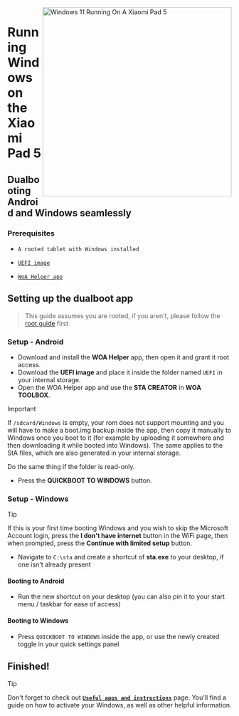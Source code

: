 <img align="right" src="https://raw.githubusercontent.com/erdilS/Port-Windows-11-Xiaomi-Pad-5/main/nabu.png" width="425" alt="Windows 11 Running On A Xiaomi Pad 5">

# Running Windows on the Xiaomi Pad 5

## Dualbooting Android and Windows seamlessly

### Prerequisites
- ```A rooted tablet with Windows installed```

- [```UEFI image```](https://github.com/erdilS/Port-Windows-11-Xiaomi-Pad-5/releases/download/UEFI/uefi-v3.img)

- [```WoA Helper app```](https://github.com/n00b69/woa-helper/releases/tag/APK)

## Setting up the dualboot app
> This guide assumes you are rooted, if you aren't, please follow the [root guide](2-rootguide-en.md) first

### Setup - Android
- Download and install the **WOA Helper** app, then open it and grant it root access.
- Download the **UEFI image** and place it inside the folder named `UEFI` in your internal storage.
- Open the WOA Helper app and use the **STA CREATOR** in **WOA TOOLBOX**.
> [!Important]
> If `/sdcard/Windows` is empty, your rom does not support mounting and you will have to make a boot.img backup inside the app, then copy it manually to Windows once you boot to it (for example by uploading it somewhere and then downloading it while booted into Windows). The same applies to the StA files, which are also generated in your internal storage.
>
> Do the same thing if the folder is read-only.
- Press the **QUICKBOOT TO WINDOWS** button.

### Setup - Windows
> [!Tip]
> If this is your first time booting Windows and you wish to skip the Microsoft Account login, press the **I don't have internet** button in the WiFi page, then when prompted, press the **Continue with limited setup** button.
- Navigate to `C:\sta` and create a shortcut of **sta.exe** to your desktop, if one isn't already present

#### Booting to Android
- Run the new shortcut on your desktop (you can also pin it to your start menu / taskbar for ease of access)

#### Booting to Windows
- Press `QUICKBOOT TO WINDOWS` inside the app, or use the newly created toggle in your quick settings panel
  
## Finished!

> [!TIP]
> Don't forget to check out [**```Useful apps and instructions```**](Additional-materials-en.md) page. You'll find a guide on how to activate your Windows, as well as other helpful information.










